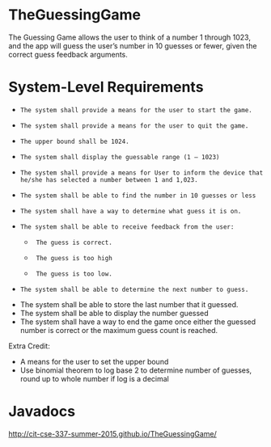 # TheGuessingGame

The Guessing Game allows the user to think of a number 1 through 1023, and the app will guess the user’s number in 10 guesses or fewer, given the correct guess feedback arguments.

# System-Level Requirements
 
-     The system shall provide a means for the user to start the game.
-     The system shall provide a means for the user to quit the game.
-     The upper bound shall be 1024.
-     The system shall display the guessable range (1 – 1023)
-     The system shall provide a means for User to inform the device that he/she has selected a number between 1 and 1,023.
-     The system shall be able to find the number in 10 guesses or less
-     The system shall have a way to determine what guess it is on.
-     The system shall be able to receive feedback from the user:
  -      The guess is correct.
  -      The guess is too high
  -      The guess is too low.
-     The system shall be able to determine the next number to guess.
- The system shall be able to store the last number that it guessed.
-  The system shall be able to display the number guessed
- The system shall have a way to end the game once either the guessed number is correct or the maximum guess count is reached.
 
Extra Credit:
- A means for the user to set the upper bound
- Use binomial theorem to log base 2 to determine number of guesses, round up to whole number if log is a decimal
 
# Javadocs
http://cit-cse-337-summer-2015.github.io/TheGuessingGame/
